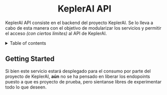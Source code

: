 <div align="center"><h1>KeplerAI API</h1></div>

KeplerAI API consiste en el backend del proyecto KeplerAI. Se lo lleva a cabo de esta manera
con el objetivo de modularizar los servicios y permitir el acceso *(con ciertos límites)* al
API de KeplerAI.

<details>
    <summary>Table of contents</summary>
</details>

## Getting Started

Si bien este servicio estará desplegado para el consumo por parte del proyecto de KeplerAI, **aún** no
se ha pensado en liberar los endopoints puesto a que es proyecto de prueba, pero sientanse libres
de experimentar todo lo que deseen.